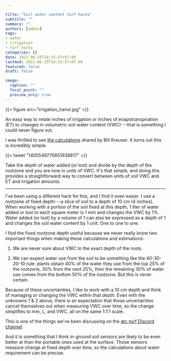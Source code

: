 ```yaml
---

title: "Soil water content turf hacks"
subtitle: ""
summary: ""
authors: [admin]
tags: 
- water
- irrigation
- turf hacks
categories: []
date: 2021-06-25T14:33:57+07:00
lastmod: 2021-06-25T14:33:57+07:00
featured: false
draft: false

image:
  caption: ""
  focal_point: ""
  preview_only: true
---
```


{{< figure src="irrigation_hanoi.jpg" >}}

An easy way to relate inches of irrigation or inches of evapotranspiration (ET) to changes in volumetric soil water content (VWC)---that is something I could never figure out. 

I was thrilled to see [the calculations](https://twitter.com/PGRBill/status/1405549770651938817) shared by Bill Kreuser. It turns out this is incredibly simple.

{{< tweet "1405549770651938817" >}}

Take the depth of water added (or lost) and divide by the depth of the rootzone and you are now in units of VWC. It's that simple, and doing this provides a straightforward way to convert between units of soil VWC and ET and irrigation amounts.

---

I've been using a different hack for this, and I find it even easier. I use a rootzone of fixed depth---a slice of soil to a depth of 10 cm (4 inches). When working with a portion of the soil fixed at this depth, 1 liter of water added or lost to each square meter is 1 mm and changes the VWC by 1%. Water added (or lost) by a volume of 1 can also be expressed as a depth of 1 and changes the soil water content by 1 unit. One to one to one.

I find the fixed rootzone depth useful because we never really know two important things when making these calculations and estimations:

1. We are never sure about VWC to the exact depth of the roots.

2. We can expect water use from the soil to be something like the 40-30-20-10 rule: plants obtain 40% of the water they use from the top 25% of the rootzone, 30% from the next 25%, then the remaining 30% of water use comes from the bottom 50% of the rootzone. But this is never certain.

Because of these uncertainties, I like to work with a 10 cm depth and think of managing or changing the VWC within that depth. Even with the unknowns 1 & 2 above, there is an expectation that those uncertainties cancel themselves out when measuring VWC over time, so the change simplifies to mm, L, and VWC, all on the same 1:1:1 scale.

This is one of the things we've been discussing on the [atc-turf Discord channel](https://discord.gg/K8tWApB5ME). 

And it is something that I think in-ground soil sensors are likely to be even better at than the portable ones used at the surface. Those sensors measure change at fixed depth over time, so the calculations about water requirement can be precise.
